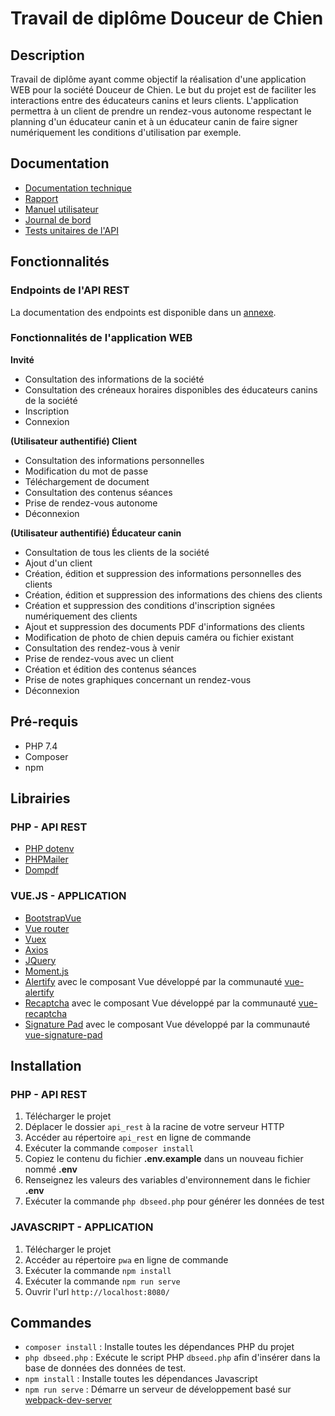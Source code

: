 Travail de diplôme Douceur de Chien
======

## Description

Travail de diplôme ayant comme objectif la réalisation d'une application WEB pour la société Douceur de Chien. Le but du projet est de faciliter les interactions entre des éducateurs canins et leurs clients. L'application permettra à un client de prendre un rendez-vous autonome respectant le planning d'un éducateur canin et à un éducateur canin de faire signer numériquement les conditions d'utilisation par exemple.

## Documentation 

* [Documentation technique](./rendu/documentation_technique.pdf)
* [Rapport](./rendu/rapport.pdf)
* [Manuel utilisateur](./rendu/manuel_utilisateur.pdf)
* [Journal de bord](./rendu/logbook.pdf)
* [Tests unitaires de l'API](./rendu/annexe_postman_unit_tests.pdf)

## Fonctionnalités

### Endpoints de l'API REST

La documentation des endpoints est disponible dans un [annexe](./documentation/endpoints.md).

### Fonctionnalités de l'application WEB

**Invité**

* Consultation des informations de la société
* Consultation des créneaux horaires disponibles des éducateurs canins de la société
* Inscription
* Connexion

**(Utilisateur authentifié) Client**

* Consultation des informations personnelles
* Modification du mot de passe
* Téléchargement de document
* Consultation des contenus séances
* Prise de rendez-vous autonome
* Déconnexion

**(Utilisateur authentifié) Éducateur canin**

* Consultation de tous les clients de la société
* Ajout d'un client
* Création, édition et suppression des informations personnelles des clients
* Création, édition et suppression des informations des chiens des clients
* Création et suppression des conditions d'inscription signées numériquement des clients
* Ajout et suppression des documents PDF d'informations des clients
* Modification de photo de chien depuis caméra ou fichier existant
* Consultation des rendez-vous à venir
* Prise de rendez-vous avec un client
* Création et édition des contenus séances
* Prise de notes graphiques concernant un rendez-vous
* Déconnexion

## Pré-requis

* PHP 7.4
* Composer
* npm

## Librairies

### PHP - API REST

* [PHP dotenv](https://github.com/vlucas/phpdotenv)
* [PHPMailer](https://github.com/PHPMailer/PHPMailer)
* [Dompdf](https://github.com/dompdf/dompdf)

### VUE.JS - APPLICATION

* [BootstrapVue](https://bootstrap-vue.org/)
* [Vue router](https://router.vuejs.org/)
* [Vuex](https://vuex.vuejs.org/)
* [Axios](https://github.com/axios/axios)
* [JQuery](https://jquery.com/)
* [Moment.js](https://momentjs.com/)
* [Alertify](https://alertifyjs.com/) avec le composant Vue développé par la communauté [vue-alertify](https://github.com/sj82516/vue-alertify)
* [Recaptcha](https://www.google.com/recaptcha/about/) avec le composant Vue développé par la communauté [vue-recaptcha](https://www.npmjs.com/package/vue-recaptcha)
* [Signature Pad](https://github.com/szimek/signature_pad) avec le composant Vue développé par la communauté [vue-signature-pad](https://github.com/neighborhood999/vue-signature-pad#readme)

## Installation

### PHP - API REST

1. Télécharger le projet
2. Déplacer le dossier `api_rest` à la racine de votre serveur HTTP
3. Accéder au répertoire `api_rest` en ligne de commande
4. Exécuter la commande `composer install`
5. Copiez le contenu du fichier **.env.example** dans un nouveau fichier nommé **.env**
6. Renseignez les valeurs des variables d'environnement dans le fichier **.env**
7. Exécuter la commande `php dbseed.php` pour générer les données de test

### JAVASCRIPT - APPLICATION

1. Télécharger le projet
2. Accéder au répertoire `pwa` en ligne de commande
3. Exécuter la commande `npm install`
4. Exécuter la commande `npm run serve`
5. Ouvrir l'url `http://localhost:8080/`

## Commandes

* `composer install` : Installe toutes les dépendances PHP du projet
* `php dbseed.php` : Exécute le script PHP `dbseed.php` afin d'insérer dans la base de données des données de test.
* `npm install` : Installe toutes les dépendances Javascript
* `npm run serve` : Démarre un serveur de développement basé sur [webpack-dev-server](https://github.com/webpack/webpack-dev-server)

